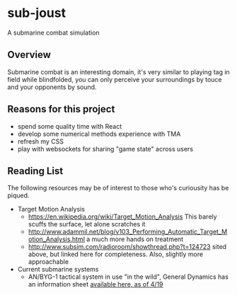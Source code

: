 # sub-joust
A submarine combat simulation

## Overview ##
Submarine combat is an interesting domain, it's very similar to playing tag in field while blindfolded, you can only perceive your surroundings by touce and your opponents by sound.

## Reasons for this project ##
 - spend some quality time with React
 - develop some numerical methods experience with TMA
 - refresh my CSS
 - play with websockets for sharing "game state" across users
 
## Reading List ##
The following resources may be of interest to those who's curiousity has be piqued.

 - Target Motion Analysis
   - <https://en.wikipedia.org/wiki/Target_Motion_Analysis> This barely scuffs the surface, let alone scratches it
   - <http://www.adammil.net/blog/v103_Performing_Automatic_Target_Motion_Analysis.html> a much more hands on treatment
   - <http://www.subsim.com/radioroom/showthread.php?t=124723> sited above, but linked here for completeness. Also, slightly more approachable
 - Current submarine systems
   - AN/BYG-1 tactical system in use "in the wild", General Dynamics has an information sheet [available here, as of 4/19](https://gdmissionsystems.com/-/media/General-Dynamics/Maritime-and-Strategic-Systems/PDF/tactical-control-system-tcs-datasheet.ashx)
  
